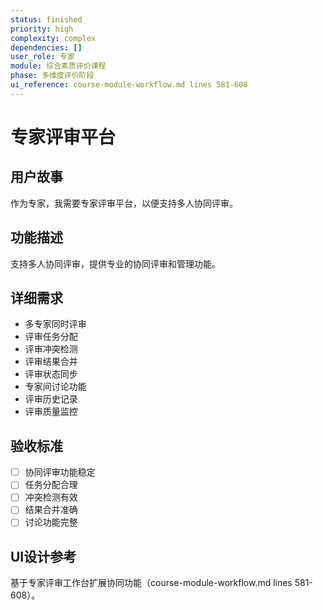 ```yaml
---
status: finished
priority: high
complexity: complex
dependencies: []
user_role: 专家
module: 综合素质评价课程
phase: 多维度评价阶段
ui_reference: course-module-workflow.md lines 581-608
---
```


# 专家评审平台

## 用户故事
作为专家，我需要专家评审平台，以便支持多人协同评审。

## 功能描述
支持多人协同评审，提供专业的协同评审和管理功能。

## 详细需求
- 多专家同时评审
- 评审任务分配
- 评审冲突检测
- 评审结果合并
- 评审状态同步
- 专家间讨论功能
- 评审历史记录
- 评审质量监控

## 验收标准
- [ ] 协同评审功能稳定
- [ ] 任务分配合理
- [ ] 冲突检测有效
- [ ] 结果合并准确
- [ ] 讨论功能完整

## UI设计参考
基于专家评审工作台扩展协同功能（course-module-workflow.md lines 581-608）。